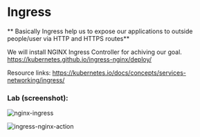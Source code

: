 # Ingress 
** Basically Ingress help us to expose our applications to outside people/user via HTTP and HTTPS routes**

We will install NGINX Ingress Controller for achiving our goal.
https://kubernetes.github.io/ingress-nginx/deploy/

Resource links:
https://kubernetes.io/docs/concepts/services-networking/ingress/

### Lab (screenshot):
![nginx-ingress](https://user-images.githubusercontent.com/73134659/152646566-95589b3e-b859-4081-aa29-320f80d3c92f.JPG)


![ingress-nginx-action](https://user-images.githubusercontent.com/73134659/152646894-8b896031-5b52-4b72-9be6-63bf1c9434e4.JPG)




